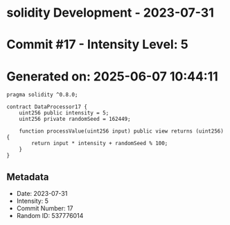 ﻿# solidity Development - 2023-07-31
# Commit #17 - Intensity Level: 5
# Generated on: 2025-06-07 10:44:11
```solidity
pragma solidity ^0.8.0;

contract DataProcessor17 {
    uint256 public intensity = 5;
    uint256 private randomSeed = 162449;

    function processValue(uint256 input) public view returns (uint256) {
        return input * intensity + randomSeed % 100;
    }
}
```
## Metadata
- Date: 2023-07-31
- Intensity: 5
- Commit Number: 17
- Random ID: 537776014
